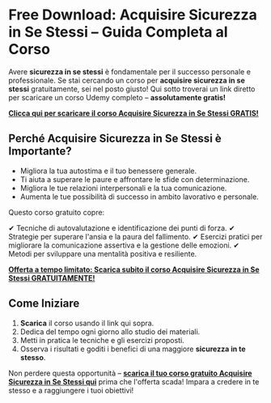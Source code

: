# Free Download: Acquisire Sicurezza in Se Stessi – Guida Completa al Corso

Avere **sicurezza in se stessi** è fondamentale per il successo personale e professionale. Se stai cercando un corso per **acquisire sicurezza in se stessi** gratuitamente, sei nel posto giusto! Qui sotto troverai un link diretto per scaricare un corso Udemy completo – **assolutamente gratis!**

[**Clicca qui per scaricare il corso Acquisire Sicurezza in Se Stessi GRATIS!**](https://udemywork.com/acquisire-sicurezza-in-se-stessi)

## Perché Acquisire Sicurezza in Se Stessi è Importante?

*   Migliora la tua autostima e il tuo benessere generale.
*   Ti aiuta a superare le paure e affrontare le sfide con determinazione.
*   Migliora le tue relazioni interpersonali e la tua comunicazione.
*   Aumenta le tue possibilità di successo in ambito lavorativo e personale.

Questo corso gratuito copre:

✔ Tecniche di autovalutazione e identificazione dei punti di forza.
✔ Strategie per superare l'ansia e la paura del fallimento.
✔ Esercizi pratici per migliorare la comunicazione assertiva e la gestione delle emozioni.
✔ Metodi per sviluppare una mentalità positiva e resiliente.

[**Offerta a tempo limitato: Scarica subito il corso Acquisire Sicurezza in Se Stessi GRATUITAMENTE!**](https://udemywork.com/acquisire-sicurezza-in-se-stessi)

## Come Iniziare

1.  **Scarica** il corso usando il link qui sopra.
2.  Dedica del tempo ogni giorno allo studio dei materiali.
3.  Metti in pratica le tecniche e gli esercizi proposti.
4.  Osserva i risultati e goditi i benefici di una maggiore **sicurezza in te stesso**.

Non perdere questa opportunità – **[scarica il tuo corso gratuito Acquisire Sicurezza in Se Stessi qui](https://udemywork.com/acquisire-sicurezza-in-se-stessi)** prima che l'offerta scada! Impara a credere in te stesso e a raggiungere i tuoi obiettivi!
